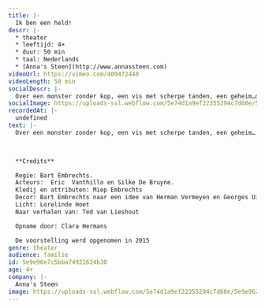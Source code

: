 ```yaml
---
title: |-
  Ik ben een held!
descr: |-
  * theater
  * leeftijd: 4+
  * duur: 50 min
  * taal: Nederlands
  * [Anna's Steen](http://www.annassteen.com)‍
videoUrl: https://vimeo.com/409472448
videoLength: 50 min
socialDescr: |-
  Over een monster zonder kop, een vis met scherpe tanden, een geheim…dat geheim is én een spook onder het bed!Vier straffe verhalen over een bijzondere vader- kind relatie waarin het kind altijd slimmer en moediger is dan zijn vader. Gekleurd met vertedering, deugnieterij en onverbloemde gruwel. Dit alles voortgestuwd door ritmische jazzmuziek zoals in een stomme film.
socialImage: https://uploads-ssl.webflow.com/5e74d1a9ef22355294c7d60e/5e9e96244fdf31721c838be5_Annassteen_Ikbeneenheld.JPG
recordedAt: |-
  undefined
text: |-
  Over een monster zonder kop, een vis met scherpe tanden, een geheim… dat geheim is én een spook onder het bed! Vier straffe verhalen over een bijzondere vader- kind relatie waarin het kind altijd slimmer en moediger is dan zijn vader. Gekleurd met vertedering, deugnieterij en onverbloemde gruwel. Dit alles voortgestuwd door ritmische jazzmuziek zoals in een stomme film.

  ‍

  **Credits**

  Regie: Bart Embrechts.
  Acteurs:  Eric  Vanthillo en Silke De Bruyne.      
  Kledij en attributen: Miep Embrechts
  Decor: Bart Embrechts naar een idee van Herman Vermeyen en Georges Uittenhout
  Licht: Lorelinde Hoet
  Naar verhalen van: Ted van Lieshout

  Opname door: Clara Hermans

  De voorstelling werd opgenomen in 2015
genre: theater
audience: familie
id: 5e9e96e7c5bba74921624b30
age: 4+
company: |-
  Anna's Steen
image: https://uploads-ssl.webflow.com/5e74d1a9ef22355294c7d60e/5e9e96244fdf31721c838be5_Annassteen_Ikbeneenheld.JPG
---
```

